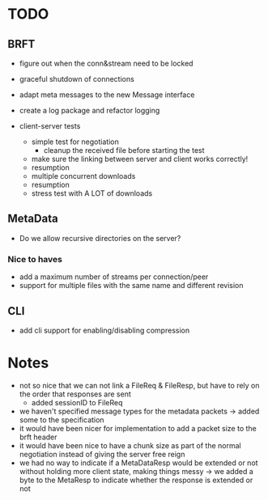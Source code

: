 # TODO

## BRFT
- figure out when the conn&stream need to be locked
- graceful shutdown of connections
- adapt meta messages to the new Message interface
- create a log package and refactor logging 

- client-server tests
    - simple test for negotiation
        - cleanup the received file before starting the test
    - make sure the linking between server and client works correctly!
    - resumption
    - multiple concurrent downloads
    - resumption
    - stress test with A LOT of downloads

## MetaData
- Do we allow recursive directories on the server?


### Nice to haves
- add a maximum number of streams per connection/peer
- support for multiple files with the same name and different revision

## CLI
- add cli support for enabling/disabling compression

# Notes
- not so nice that we can not link a FileReq & FileResp, but have to rely on the order that responses are sent
    - added sessionID to FileReq
- we haven't specified message types for the metadata packets -> added some to the specification
- it would have been nicer for implementation to add a packet size to the brft header
- it would have been nice to have a chunk size as part of the normal negotiation instead of giving the server free reign
- we had no way to indicate if a MetaDataResp would be extended or not without holding more client state, making things messy
    -> we added a byte to the MetaResp to indicate whether the response is extended or not
